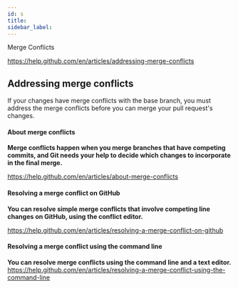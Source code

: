 ```yaml
---
id: s
title:
sidebar_label:
---
```


Merge Conflicts


https://help.github.com/en/articles/addressing-merge-conflicts

## Addressing merge conflicts

If your changes have merge conflicts with the base branch, you must address the merge conflicts before you can merge your pull request's changes.


#### About merge conflicts
**Merge conflicts happen when you merge branches that have competing commits, and Git needs your help to decide which changes to incorporate in the final merge.**

https://help.github.com/en/articles/about-merge-conflicts


#### Resolving a merge conflict on GitHub
**You can resolve simple merge conflicts that involve competing line changes on GitHub, using the conflict editor.**

https://help.github.com/en/articles/resolving-a-merge-conflict-on-github


#### Resolving a merge conflict using the command line
**You can resolve merge conflicts using the command line and a text editor.**
https://help.github.com/en/articles/resolving-a-merge-conflict-using-the-command-line
